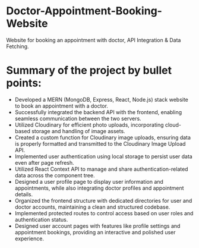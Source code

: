 # Doctor-Appointment-Booking-Website
Website for booking an appointment with doctor, API Integration &amp; Data Fetching.

# Summary of the project by bullet points:

- Developed a MERN (MongoDB, Express, React, Node.js) stack website to book an appointment with a doctor.
- Successfully integrated the backend API with the frontend, enabling seamless communication between the two servers.
- Utilized Cloudinary for efficient photo uploads, incorporating cloud-based storage and handling of image assets.
- Created a custom function for Cloudinary image uploads, ensuring data is properly formatted and transmitted to the Cloudinary Image Upload API.
- Implemented user authentication using local storage to persist user data even after page refresh.
- Utilized React Context API to manage and share authentication-related data across the component tree.
- Designed a user profile page to display user information and appointments, while also integrating doctor profiles and appointment details.
- Organized the frontend structure with dedicated directories for user and doctor accounts, maintaining a clean and structured codebase.
- Implemented protected routes to control access based on user roles and authentication status.
- Designed user account pages with features like profile settings and appointment bookings, providing an interactive and polished user experience.

